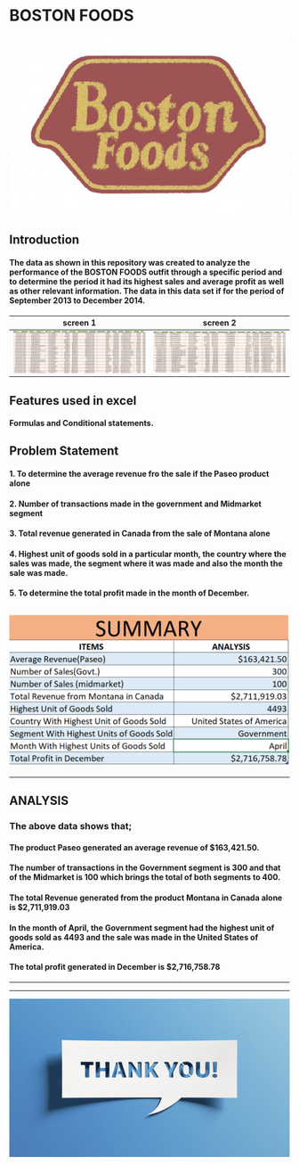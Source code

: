 # BOSTON FOODS
![](bostonfoodsimage.gif)
## Introduction
#### The data as shown in this repository was created to analyze the performance of the BOSTON FOODS outfit through a specific period and to determine the period it had its highest sales and average profit as well as other relevant information. The data in this data set if for the period of September 2013 to December 2014.

screen 1         | screen 2
:-------------:|:--------------------:
![](record1.png) | ![](record2.png)

## Features used in excel
#### Formulas and Conditional statements.

## Problem Statement
#### 1.	To determine the average revenue fro the sale if the Paseo product alone 
#### 2.	Number of transactions made in the government and Midmarket segment 
#### 3.	Total revenue generated in Canada from the sale of Montana alone
#### 4.	Highest unit of goods sold in a particular month, the country where the sales was made, the segment where it was made and also the month the sale was made.
#### 5.	To determine the total profit made in the month of December.

![](summary.png)
---
---
## ANALYSIS

### The above data shows that;
#### The product Paseo generated an average revenue of $163,421.50.
#### The number of transactions in the Government segment is 300 and that of the Midmarket is 100 which brings the total of both segments to 400.
#### The total Revenue generated from the product Montana in Canada alone is $2,711,919.03
#### In the month of April, the Government segment had the highest unit of goods sold as 4493 and the sale was made in the United States of America.
#### The total profit generated in December is $2,716,758.78
---
---
![](thank_you.jpg)

